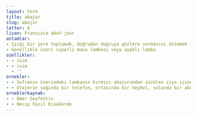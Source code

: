```yaml
---
layout: term
title: abajur
slug: abajur
letter: A
lisan: Fransızca abat-jour
anlamlar:
- Işığı bir yere toplamak, doğrudan doğruya gözlere vurmasını önlemek için kullanılan, kâğıt, kumaş, maden veya renkli camdan yapılmış lamba siperi
- Genellikle üzeri siperli masa lambası veya ayaklı lamba
ozellikler:
- - isim
- - isim
  - ''
ornekler:
- - Sofranın üzerindeki lambanın kırmızı abajurundan süzülen ziya içinde iri mavi gözleriyle, kumral saçlarıyla harikulade güzel görünüyordu.
- - Etajerin sağında bir telefon, ortasında bir heykel, solunda bir abajur.
orneklerkaynak:
- - Ömer Seyfettin
- - Necip Fazıl Kısakürek
---
```

